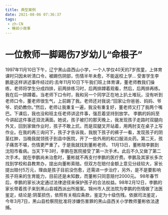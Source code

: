 ```yaml
---
title: 典型案例
date: 2021-08-06 07:36:37
tags:
 - zh-CN
 - 睡前小故事
---
```


# 一位教师一脚踢伤<!-- more -->7岁幼儿“命根子”
1997年11月10日下午，辽宁黑山县西山小学，一个人学仅40天的7岁孩童，上体育课时只因未听清口令，被踢伤阴部，伤情半年未愈，不能返校上学…
受害学生李鹏是这样讲述事件经过的:去年11月10日下午我们班上体育课，董老师教我们操练，老师将学生分成四排，前两排练习时，后两排蹲着观看，然后，后两排再练。我在后一排蹲着。当老师下口令时，我和另一个同学正在地上扒土堆玩，没有听到老师口令，董老师很生气，上前踢了我。老师还对我说:“回家让你爸爸、妈妈、爷爷、奶奶教你。”然后，老师让我重复一遍，我没有重复好，董老师又打了我两个嘴巴。下课后，我也没和班主任老师讲这件事，强忍着坚持到放学。
李鹏的妈妈至今讲起这件事还泪流满面。她说，孩子被打的那天晚上，我发现孩子走路时双腿向外叉，回到家做作业时，孩子不敢上炕，而是双腿叉开站着，用两肘支在桌子上写作业。在我的再三询问下，孩子才告诉我，我脱下孩子的裤子一看，发现孩子的阴茎红肿，当晚我就领孩子到县中医院，开了一些外用的和口服消炎药。第二天，孩子痛苦不堪，伤情更严重了。于是我就找到董彬老师。
11月13日，董彬陪李鹏到沈阳市看病。当天下午3时，李鹏在医院接受了第一次手术。此后不久又做了第二次手术。就在李鹏尚未治愈时，董彬就不再支付李鹏的医疗费。李鹏及其家长多次找到学校和县教育办，提出向董彬索赔。但双方在赔付金额上意见分歧较大，家长提出赔付5万元，理由是孩子目前没伤愈，还需进一步治疗，另外，是不是要影响孩子将来的生育能力，目前还是未知数，而董彬只同意赔付2000元。
98年春节后，李鹏的家长决定通过法律途径来保护孩子的合法权益。98年2月12日，李鹏的家长带着孩子来到黑山县城西派出所报案。锦州市人民法院为李鹏的伤情做了法医鉴定，结论是:阴茎损伤，依照有关相应条款，鉴定为十级伤残。依据司法鉴定，今年3月7日，黑山县检察院批准将涉嫌伤害罪的黑山县西关小学教师董彬依法逮捕。
